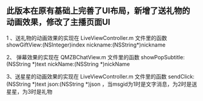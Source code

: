 ## 此版本在原有基础上完善了UI布局，新增了送礼物的动画效果，修改了主播页面UI

1 、送礼物的动画效果的实现在 LiveViewController.m 文件里的函数 showGiftView:(NSInteger)index nickname:(NSString*)nickname

2、 弹幕效果的实现在 QMZBChatView.m 文件里的函数 showPopSubtitle:(NSString *)text nickName:(NSString *)nickName

3、送星星的动画效果的实现在 LiveViewController.m 文件里的函数 sendClick:(NSString *)text json:(NSString *)json ，当msgid为1时是文字消息，为2时是送星星，为3时是礼物
